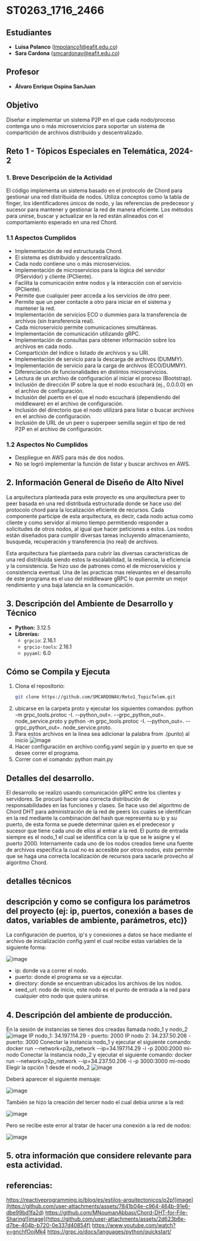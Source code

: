 # ST0263_1716_2466

## Estudiantes
- **Luisa Polanco** (lmpolanco1@eafit.edu.co)
- **Sara Cardona** (smcardonav@eafit.edu.co)

## Profesor
- **Álvaro Enrique Ospina SanJuan**

## Objetivo
Diseñar e implementar un sistema P2P en el que cada nodo/proceso contenga uno o más microservicios para soportar un sistema de compartición de archivos distribuido y descentralizado.

## Reto 1 - Tópicos Especiales en Telemática, 2024-2

### 1. Breve Descripción de la Actividad
El código implementa un sistema basado en el protocolo de Chord para gestionar una red distribuida de nodos. Utiliza conceptos como la tabla de finger, los identificadores únicos de nodo, y las referencias de predecesor y sucesor para mantener y gestionar la red de manera eficiente. Los métodos para unirse, buscar y actualizar en la red están alineados con el comportamiento esperado en una red Chord.

### 1.1 Aspectos Cumplidos
- Implementación de red estructurada Chord.
- El sistema es distribuido y descentralizado.
- Cada nodo contiene uno o más microservicios.
- Implementación de microservicios para la lógica del servidor (PServidor) y cliente (PCliente).
- Facilita la comunicación entre nodos y la interacción con el servicio (PCliente).
- Permite que cualquier peer acceda a los servicios de otro peer.
- Permite que un peer contacte a otro para iniciar en el sistema y mantener la red.
- Implementación de servicios ECO o dummies para la transferencia de archivos (sin transferencia real).
- Cada microservicio permite comunicaciones simultáneas.
- Implementación de comunicación utilizando gRPC.
- Implementación de consultas para obtener información sobre los archivos en cada nodo.
- Compartición del índice o listado de archivos y su URI.
- Implementación de servicio para la descarga de archivos (DUMMY).
- Implementación de servicio para la carga de archivos (ECO/DUMMY).
- Diferenciación de funcionalidades en distintos microservicios.
- Lectura de un archivo de configuración al iniciar el proceso (Bootstrap).
- Inclusión de dirección IP sobre la que el nodo escuchará (ej., 0.0.0.0) en el archivo de configuración.
- Inclusión del puerto en el que el nodo escuchará (dependiendo del middleware) en el archivo de configuración.
- Inclusión del directorio que el nodo utilizará para listar o buscar archivos en el archivo de configuración.
- Inclusión de URL de un peer o superpeer semilla según el tipo de red P2P en el archivo de configuración.

### 1.2 Aspectos No Cumplidos
- Despliegue en AWS para más de dos nodos.
- No se logró implementar la función de listar y buscar archivos en AWS.

## 2. Información General de Diseño de Alto Nivel
La arquitectura planteada para este proyecto es una arquitectura peer to peer basada en una red distribuda estructurada donde se hace uso del protocolo chord para la localización eficiente de recursos. Cada componente participe de esta arquitectura, es decir, cada nodo actua como cliente y como servidor al mismo tiempo permitiendo responder a solicitudes de otros nodos, al igual que hacer peticiones a estos. Los nodos están diseñados para cumplir diversas tareas incluyendo almacenamiento, busqueda, recuperación y transferencia (no real) de archivos. 

Esta arquitectura fue plantaeda para cubrir las diversas caracteristicas de una red distribuida siendo estos la escalabilidad, la resiliencia, la eficiencia y la consistencia. 
Se hizo uso de patrones como el de microservicios y consistencia eventual. 
Una de las practicas mas relevantes en el desarrollo de este programa es el uso del middleware gRPC lo que permite un mejor rendimiento y una baja latencia en la comunicación.

## 3. Descripción del Ambiente de Desarrollo y Técnico
- **Python:** 3.12.5
- **Librerías:**
  - `grpcio`: 2.16.1
  - `grpcio-tools`: 2.16.1
  - `pyyaml`: 6.0

## Cómo se Compila y Ejecuta
1. Clona el repositorio:
   ```bash
   git clone https://github.com/SMCARDONAV/Reto1_TopicTelem.git

2. ubicarse en la carpeta proto y ejecutar los siguientes comandos: python -m grpc_tools.protoc -I. --python_out=. --grpc_python_out=. node_service.proto y python -m grpc_tools.protoc -I. --python_out=. --grpc_python_out=. node_service.proto. 
3. Para estos archivos en la linea sea adicionar la palabra from .(punto) al inicio 
![image](https://github.com/user-attachments/assets/ff1c7533-2135-470a-9dfc-dd37b6a53cc9)
4. Hacer configuración en archivo config.yaml según ip y puerto en que se desee correr el programa.
5. Correr con el comando: python main.py

## Detalles del desarrollo.
El desarrollo se realizó usando comunicación gRPC entre los clientes y servidores. Se procuró hacer una correcta distribución de responsabilidades en las funciones y clases. Se hace uso del algoritmo de Chord DHT para administración de la red de peers los cuales se identifican en la red mediante la combinación del hash que representa su ip y su puerto, de esta forma se puede determinar quien es el predecesor y sucesor que tiene cada uno de ellos al entrar a la red. El punto de entrada siempre es el nodo_1 el cual se identifica con la ip que se le asigne y el puerto 2000. Internamente cada uno de los nodos creados tiene una fuente de archivos especifica la cual no es accesible por otros nodos, esto permite que se haga una correcta localización de recursos para sacarle provecho al algoritmo Chord.  
## detalles técnicos
## descripción y como se configura los parámetros del proyecto (ej: ip, puertos, conexión a bases de datos, variables de ambiente, parámetros, etc)}
La configuración de puertos, ip's y conexiones a datos se hace mediante el archivo de inicialización config.yaml el cual recibe estas variables de la siguiente forma: 

![image](https://github.com/user-attachments/assets/3f352ce7-09c0-41ff-84ff-ab63e4ccb46b)
- ip: donde va a correr el nodo. 
- puerto: donde el programa se va a ejecutar.
- directory: donde se encuentran ubicados los archivos de los nodos.
- seed_url: nodo de inicio, este nodo es el punto de entrada a la red para cualquier otro nodo que quiera unirse. 

## 4. Descripción del ambiente de producción.

En la sesión de instancias se tienes dos creadas llamada nodo_1 y nodo_2
![image](https://github.com/user-attachments/assets/e344d27a-c66d-4613-b62a-4b2c6bcd6936)
IP nodo_1: 34.197.114.29 - puerto: 2000
IP nodo 2: 34.237.50.206 - puerto: 3000
Conectar la instancia nodo_1 y ejecutar el siguiente comando:
docker run --network=p2p_network --ip=34.197.114.29 -i -p 2000:2000 mi-nodo
Conectar la instancia nodo_2 y ejecutar el siguiente comando:
docker run --network=p2p_network --ip=34.237.50.206 -i -p 3000:3000 mi-nodo
Elegir la opción 1 desde el nodo_2
![image](https://github.com/user-attachments/assets/1d037170-b796-4008-9353-46f5b868a3e3)

Deberá aparecer el siguiente mensaje:

![image](https://github.com/user-attachments/assets/47b42659-acb4-4686-bcdd-85f12c15759f)

También se hizo la creación del tercer nodo el cual debia unirse a la red: 

![image](https://github.com/user-attachments/assets/fe079402-1f29-4273-a5d2-5eaaa20ae2a0)

Pero se recibe este error al tratar de hacer una conexión a la red de nodos: 

![image](https://github.com/user-attachments/assets/917f1660-a139-4acb-831e-4f0415b240fc)


## 5. otra información que considere relevante para esta actividad.

## referencias:
https://reactiveprogramming.io/blog/es/estilos-arquitectonicos/p2p![image](https://github.com/user-attachments/assets/7841b04e-c964-464b-91e6-dbe99bd1fa2d)
https://github.com/MNoumanAbbasi/Chord-DHT-for-File-Sharing![image](https://github.com/user-attachments/assets/2d623b6e-d7be-404b-b720-0e337d40854f)
https://www.youtube.com/watch?v=gnchfOojMk4
https://grpc.io/docs/languages/python/quickstart/


